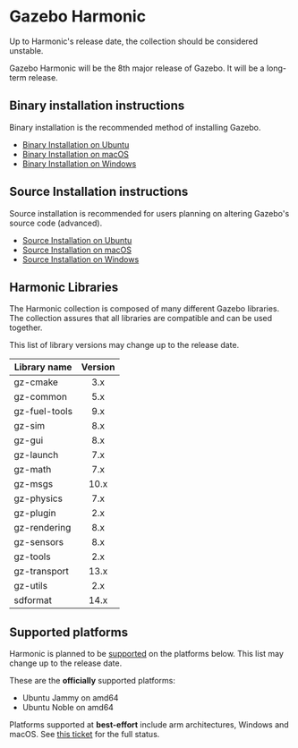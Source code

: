 # Gazebo Harmonic

Up to Harmonic's release date, the collection should be considered unstable.

Gazebo Harmonic will be the 8th major release of Gazebo. It will be a
long-term release.

## Binary installation instructions

Binary installation is the recommended method of installing Gazebo.

 * [Binary Installation on Ubuntu](install_ubuntu)
 * [Binary Installation on macOS](install_osx)
 * [Binary Installation on Windows](install_windows)

## Source Installation instructions

Source installation is recommended for users planning on altering Gazebo's source code (advanced).

 * [Source Installation on Ubuntu](install_ubuntu_src)
 * [Source Installation on macOS](install_osx_src)
 * [Source Installation on Windows](install_windows_src)

## Harmonic Libraries

The Harmonic collection is composed of many different Gazebo libraries. The
collection assures that all libraries are compatible and can be used together.

This list of library versions may change up to the release date.

| Library name       | Version       |
| ------------------ |:-------------:|
|   gz-cmake         |       3.x     |
|   gz-common        |       5.x     |
|   gz-fuel-tools    |       9.x     |
|   gz-sim           |       8.x     |
|   gz-gui           |       8.x     |
|   gz-launch        |       7.x     |
|   gz-math          |       7.x     |
|   gz-msgs          |      10.x     |
|   gz-physics       |       7.x     |
|   gz-plugin        |       2.x     |
|   gz-rendering     |       8.x     |
|   gz-sensors       |       8.x     |
|   gz-tools         |       2.x     |
|   gz-transport     |      13.x     |
|   gz-utils         |       2.x     |
|   sdformat         |      14.x     |

## Supported platforms

Harmonic is planned to be [supported](/docs/all/releases) on the platforms below.
This list may change up to the release date.

These are the **officially** supported platforms:

* Ubuntu Jammy on amd64
* Ubuntu Noble on amd64

Platforms supported at **best-effort** include arm architectures, Windows and
macOS. See
[this ticket](https://github.com/gazebo-tooling/release-tools/issues/597)
for the full status.
